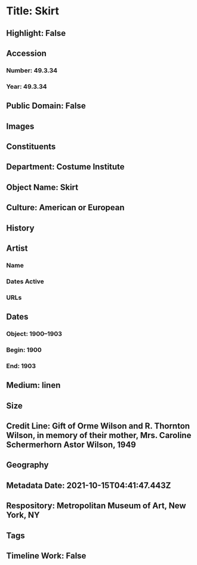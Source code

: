 # Title: Skirt
## Highlight: False
## Accession
### Number: 49.3.34
### Year: 49.3.34
## Public Domain: False
## Images
## Constituents
## Department: Costume Institute
## Object Name: Skirt
## Culture: American or European
## History
## Artist
### Name
### Dates Active
### URLs
## Dates
### Object: 1900–1903
### Begin: 1900
### End: 1903
## Medium: linen
## Size
## Credit Line: Gift of Orme Wilson and R. Thornton Wilson, in memory of their mother, Mrs. Caroline Schermerhorn Astor Wilson, 1949
## Geography
## Metadata Date: 2021-10-15T04:41:47.443Z
## Respository: Metropolitan Museum of Art, New York, NY
## Tags
## Timeline Work: False
